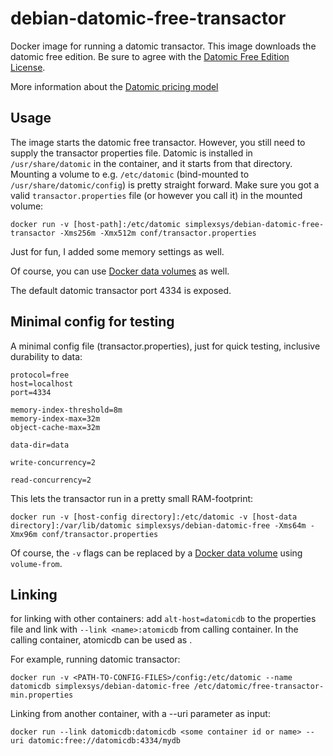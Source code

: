 # debian-datomic-free-transactor 

Docker image for running a datomic transactor. This image downloads the datomic free edition. Be sure to agree with the [Datomic Free Edition License](https://my.datomic.com/datomic.com/datomic-free-edition-license.html). 

More information about the [Datomic pricing model](http://www.datomic.com/pricing.html) 

## Usage

The image starts the datomic free transactor. However, you still need to supply the transactor properties file. Datomic is installed in `/usr/share/datomic` in the container, and it starts from that directory. Mounting a volume to e.g. `/etc/datomic` (bind-mounted to `/usr/share/datomic/config`) is pretty straight forward. Make sure you got a valid `transactor.properties` file (or however you call it) in the mounted volume:

```
docker run -v [host-path]:/etc/datomic simplexsys/debian-datomic-free-transactor -Xms256m -Xmx512m conf/transactor.properties
```

Just for fun, I added some memory settings as well.

Of course, you can use [Docker data volumes](https://docs.docker.com/userguide/dockervolumes/#creating-and-mounting-a-data-volume-container) as well.

The default datomic transactor port 4334 is exposed.

## Minimal config for testing

A minimal config file (transactor.properties), just for quick testing, inclusive durability to data:

```
protocol=free
host=localhost
port=4334

memory-index-threshold=8m
memory-index-max=32m
object-cache-max=32m

data-dir=data

write-concurrency=2

read-concurrency=2
```

This lets the transactor run in a pretty small RAM-footprint:

```
docker run -v [host-config directory]:/etc/datomic -v [host-data directory]:/var/lib/datomic simplexsys/debian-datomic-free -Xms64m -Xmx96m conf/transactor.properties
```

Of course, the `-v` flags can be replaced by a [Docker data volume](https://docs.docker.com/userguide/dockervolumes/#creating-and-mounting-a-data-volume-container) using `volume-from`.

## Linking

for linking with other containers: add `alt-host=datomicdb` to the properties file and link with `--link <name>:atomicdb` from calling container. In the calling container, atomicdb can be used as <host>.

For example, running datomic transactor:
```
docker run -v <PATH-TO-CONFIG-FILES>/config:/etc/datomic --name datomicdb simplexsys/debian-datomic-free /etc/datomic/free-transactor-min.properties
```
Linking from another container, with a --uri parameter as input:
```
docker run --link datomicdb:datomicdb <some container id or name> --uri datomic:free://datomicdb:4334/mydb
```




